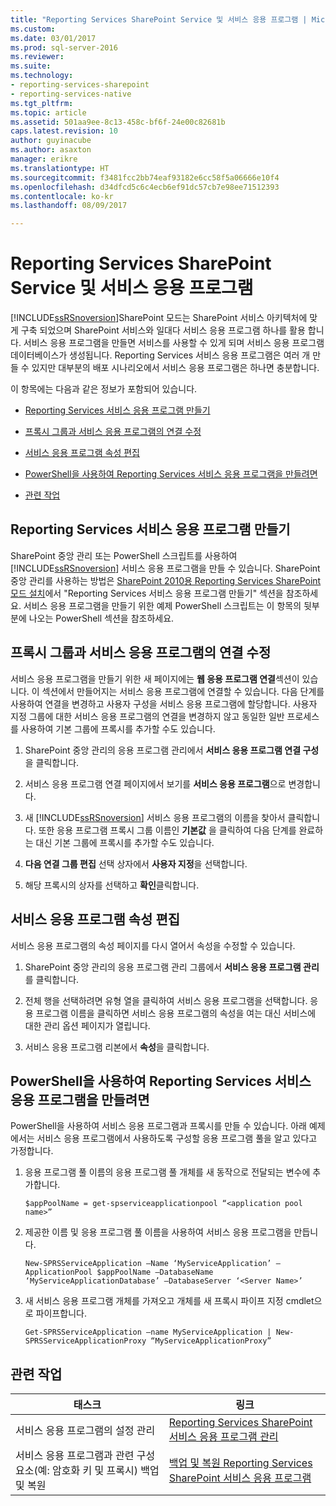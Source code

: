 ```yaml
---
title: "Reporting Services SharePoint Service 및 서비스 응용 프로그램 | Microsoft Docs"
ms.custom: 
ms.date: 03/01/2017
ms.prod: sql-server-2016
ms.reviewer: 
ms.suite: 
ms.technology:
- reporting-services-sharepoint
- reporting-services-native
ms.tgt_pltfrm: 
ms.topic: article
ms.assetid: 501aa9ee-8c13-458c-bf6f-24e00c82681b
caps.latest.revision: 10
author: guyinacube
ms.author: asaxton
manager: erikre
ms.translationtype: HT
ms.sourcegitcommit: f3481fcc2bb74eaf93182e6cc58f5a06666e10f4
ms.openlocfilehash: d34dfcd5c6c4ecb6ef91dc57cb7e98ee71512393
ms.contentlocale: ko-kr
ms.lasthandoff: 08/09/2017

---
```

# <a name="reporting-services-sharepoint-service-and-service-applications"></a>Reporting Services SharePoint Service 및 서비스 응용 프로그램
  [!INCLUDE[ssRSnoversion](../../includes/ssrsnoversion-md.md)]SharePoint 모드는 SharePoint 서비스 아키텍처에 맞게 구축 되었으며 SharePoint 서비스와 일대다 서비스 응용 프로그램 하나를 활용 합니다. 서비스 응용 프로그램을 만들면 서비스를 사용할 수 있게 되며 서비스 응용 프로그램 데이터베이스가 생성됩니다. Reporting Services 서비스 응용 프로그램은 여러 개 만들 수 있지만 대부분의 배포 시나리오에서 서비스 응용 프로그램은 하나면 충분합니다.  
  
 이 항목에는 다음과 같은 정보가 포함되어 있습니다.  
  
-   [Reporting Services 서비스 응용 프로그램 만들기](#bkmk_createapp)  
  
-   [프록시 그룹과 서비스 응용 프로그램의 연결 수정](#bkmk_associations)  
  
-   [서비스 응용 프로그램 속성 편집](#bkmk_editserviceapplication)  
  
-   [PowerShell을 사용하여 Reporting Services 서비스 응용 프로그램을 만들려면](#bkmk_powershell_create_ssrs_serviceapp)  
  
-   [관련 작업](#bkmk_related)  
  
##  <a name="bkmk_createapp"></a> Reporting Services 서비스 응용 프로그램 만들기  
 SharePoint 중앙 관리 또는 PowerShell 스크립트를 사용하여 [!INCLUDE[ssRSnoversion](../../includes/ssrsnoversion-md.md)] 서비스 응용 프로그램을 만들 수 있습니다. SharePoint 중앙 관리를 사용하는 방법은 [SharePoint 2010용 Reporting Services SharePoint 모드 설치](http://msdn.microsoft.com/en-us/47efa72e-1735-4387-8485-f8994fb08c8c)에서 "Reporting Services 서비스 응용 프로그램 만들기" 섹션을 참조하세요. 서비스 응용 프로그램을 만들기 위한 예제 PowerShell 스크립트는 이 항목의 뒷부분에 나오는 PowerShell 섹션을 참조하세요.  
  
##  <a name="bkmk_associations"></a> 프록시 그룹과 서비스 응용 프로그램의 연결 수정  
 서비스 응용 프로그램을 만들기 위한 새 페이지에는 **웹 응용 프로그램 연결**섹션이 있습니다. 이 섹션에서 만들어지는 서비스 응용 프로그램에 연결할 수 있습니다. 다음 단계를 사용하여 연결을 변경하고 사용자 구성을 서비스 응용 프로그램에 할당합니다. 사용자 지정 그룹에 대한 서비스 응용 프로그램의 연결을 변경하지 않고 동일한 일반 프로세스를 사용하여 기본 그룹에 프록시를 추가할 수도 있습니다.  
  
1.  SharePoint 중앙 관리의 응용 프로그램 관리에서 **서비스 응용 프로그램 연결 구성**을 클릭합니다.  
  
2.  서비스 응용 프로그램 연결 페이지에서 보기를 **서비스 응용 프로그램**으로 변경합니다.  
  
3.  새 [!INCLUDE[ssRSnoversion](../../includes/ssrsnoversion-md.md)] 서비스 응용 프로그램의 이름을 찾아서 클릭합니다. 또한 응용 프로그램 프록시 그룹 이름인 **기본값** 을 클릭하여 다음 단계를 완료하는 대신 기본 그룹에 프록시를 추가할 수도 있습니다.  
  
4.  **다음 연결 그룹 편집** 선택 상자에서 **사용자 지정**을 선택합니다.  
  
5.  해당 프록시의 상자를 선택하고 **확인**클릭합니다.  
  
##  <a name="bkmk_editserviceapplication"></a> 서비스 응용 프로그램 속성 편집  
 서비스 응용 프로그램의 속성 페이지를 다시 열어서 속성을 수정할 수 있습니다.  
  
1.  SharePoint 중앙 관리의 응용 프로그램 관리 그룹에서 **서비스 응용 프로그램 관리**를 클릭합니다.  
  
2.  전체 행을 선택하려면 유형 열을 클릭하여 서비스 응용 프로그램을 선택합니다. 응용 프로그램 이름을 클릭하면 서비스 응용 프로그램의 속성을 여는 대신 서비스에 대한 관리 옵션 페이지가 열립니다.  
  
3.  서비스 응용 프로그램 리본에서 **속성**을 클릭합니다.  
  
##  <a name="bkmk_powershell_create_ssrs_serviceapp"></a> PowerShell을 사용하여 Reporting Services 서비스 응용 프로그램을 만들려면  
 PowerShell을 사용하여 서비스 응용 프로그램과 프록시를 만들 수 있습니다. 아래 예제에서는 서비스 응용 프로그램에서 사용하도록 구성할 응용 프로그램 풀을 알고 있다고 가정합니다.  
  
1.  응용 프로그램 풀 이름의 응용 프로그램 풀 개체를 새 동작으로 전달되는 변수에 추가합니다.  
  
    ```  
    $appPoolName = get-spserviceapplicationpool “<application pool name>”  
    ```  
  
2.  제공한 이름 및 응용 프로그램 풀 이름을 사용하여 서비스 응용 프로그램을 만듭니다.  
  
    ```  
    New-SPRSServiceApplication –Name ‘MyServiceApplication’ –ApplicationPool $appPoolName –DatabaseName ‘MyServiceApplicationDatabase’ –DatabaseServer ‘<Server Name>’  
    ```  
  
3.  새 서비스 응용 프로그램 개체를 가져오고 개체를 새 프록시 파이프 지정 cmdlet으로 파이프합니다.  
  
    ```  
    Get-SPRSServiceApplication –name MyServiceApplication | New-SPRSServiceApplicationProxy “MyServiceApplicationProxy”  
    ```  
  
##  <a name="bkmk_related"></a> 관련 작업  
  
|태스크|링크|  
|----------|----------|  
|서비스 응용 프로그램의 설정 관리|[Reporting Services SharePoint 서비스 응용 프로그램 관리](../../reporting-services/report-server-sharepoint/manage-a-reporting-services-sharepoint-service-application.md)|  
|서비스 응용 프로그램과 관련 구성 요소(예: 암호화 키 및 프록시) 백업 및 복원|[백업 및 복원 Reporting Services SharePoint 서비스 응용 프로그램](../../reporting-services/report-server-sharepoint/backup-and-restore-reporting-services-sharepoint-service-applications.md)|  
  
  
